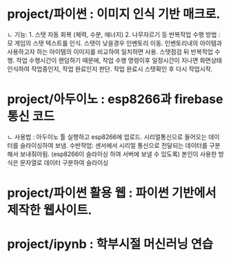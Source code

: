 # project/파이썬 : 이미지 인식 기반 매크로. 
ㄴ 기능: 1. 스탯 자동 회복 (체력, 수분, 에너지) 2. 나무자르기 등 반복작업 수행
방법 : 모 게임의 스탯 텍스트를 인식. 스탯이 낮을경우 인벤토리 이동. 인벤토리내의 아이템과 사용하고자 하는 아이템의 이미지를 비교하여 일치하면 사용. 스탯점검 뒤 반복작업 수행. 작업 수행시간이 랜덤하기 때문에, 작업 수행 명령이후 일정시간이 지나면 화면상태 인식하여 작업중인지, 작업 완료인지 판단. 작업 완료시 스탯확인 후 다시 작업시작.

# project/아두이노 : esp8266과 firebase 통신 코드
   ㄴ 사용법 : 아두이노 툴 실행하고 esp8266에 업로드. 시리얼통신으로 들어오는 데이터를 슬라이싱하여 보냄.
   수반작업: 센서에서 시리얼 통신으로 전달되는 데이터를 구분해서 보내줘야됨. (esp8266이 슬라이싱 하여 서버에 보낼 수 있도록) 본인이 사용한 방식은 문자열로 데이터 구분하여 슬라이싱

# project/파이썬 활용 웹 : 파이썬 기반에서 제작한 웹사이트.

# project/ipynb : 학부시절 머신러닝 연습
